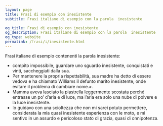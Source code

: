 ```yaml
---
layout: page
title: Frasi di esempio con inesistente 
subtitle: Frasi italiane di esempio con la parola  inesistente

og_title: Frasi di esempio con inesistente 
og_description: Frasi italiane di esempio con la parola  inesistente
og_type: website
permalink: /frasi/i/inesistente.html
---
```


Frasi italiane di esempio contenenti la parola inesistente:


- compito impossibile, guardare uno sguardo inesistente, conquistati e vinti, saccheggiati dalla sua.
- Per mantenere la propria rispettabilità, sua madre ha detto di essere vedova e ha chiamato Williams il defunto marito inesistente, onde evitare il problema di cambiare nome.».
- Mamma aveva lasciato la piastrella leggermente scostata perché entrasse un po’ d’aria e di luce, ma l’aria era solo una nube di polvere e la luce inesistente.
- Io guidavo con una scioltezza che non mi sarei potuto permettere, considerata la mia quasi inesistente esperienza con le moto, e mi sentivo in un assurdo e pericoloso stato di grazia, quasi di onnipotenza.
